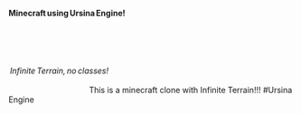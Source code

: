 __Minecraft using Ursina Engine!__                                                                                                                                                                                                                                                                                                                                                                                                                                                                                                                                                                                                                                                                                                                                                                                                                                                                                                                                                                         *Infinite Terrain, no classes!*                                                                                                                                                                                                                                                                                                                                                                                              This is a minecraft clone with Infinite Terrain!!! #Ursina Engine
